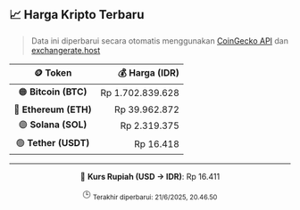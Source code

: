 

<!-- HARGA_KRIPTO -->
## 📈 Harga Kripto Terbaru

> Data ini diperbarui secara otomatis menggunakan [CoinGecko API](https://www.coingecko.com/) dan [exchangerate.host](https://exchangerate.host/)

<div align="center">

| 🪙 Token | 💰 Harga (IDR) |
|:------:|---------------:|
| 🟠 **Bitcoin (BTC)**   | Rp 1.702.839.628 |
| 🔵 **Ethereum (ETH)**  | Rp 39.962.872 |
| 🟣 **Solana (SOL)**    | Rp 2.319.375 |
| 🟢 **Tether (USDT)**   | Rp 16.418 |

---

💱 **Kurs Rupiah (USD → IDR)**: Rp 16.411

🕒 <sub>Terakhir diperbarui: 21/6/2025, 20.46.50</sub>

</div>
<!-- /HARGA_KRIPTO -->